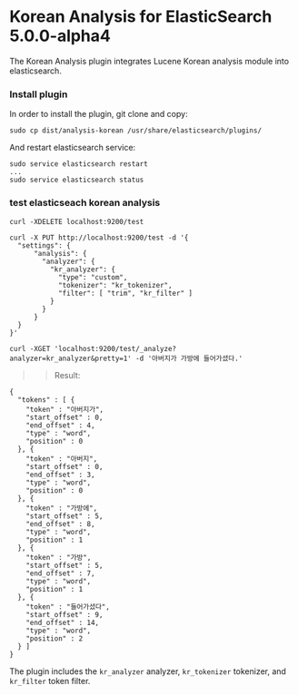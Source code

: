 Korean Analysis for ElasticSearch 5.0.0-alpha4
==================================

The Korean Analysis plugin integrates Lucene Korean analysis module into elasticsearch.

### Install plugin
In order to install the plugin, git clone and copy: 
```
sudo cp dist/analysis-korean /usr/share/elasticsearch/plugins/

```

And restart elasticsearch service:
```
sudo service elasticsearch restart
...
sudo service elasticsearch status
```

### test elasticseach korean analysis

```
curl -XDELETE localhost:9200/test

curl -X PUT http://localhost:9200/test -d '{
  "settings": {
      "analysis": {
        "analyzer": {
          "kr_analyzer": {
            "type": "custom",
            "tokenizer": "kr_tokenizer",
            "filter": [ "trim", "kr_filter" ]
          }
        }
      }
  }
}'

curl -XGET 'localhost:9200/test/_analyze?analyzer=kr_analyzer&pretty=1' -d '아버지가 가방에 들어가셨다.'

```

>>Result:
```
{
  "tokens" : [ {
    "token" : "아버지가",
    "start_offset" : 0,
    "end_offset" : 4,
    "type" : "word",
    "position" : 0
  }, {
    "token" : "아버지",
    "start_offset" : 0,
    "end_offset" : 3,
    "type" : "word",
    "position" : 0
  }, {
    "token" : "가방에",
    "start_offset" : 5,
    "end_offset" : 8,
    "type" : "word",
    "position" : 1
  }, {
    "token" : "가방",
    "start_offset" : 5,
    "end_offset" : 7,
    "type" : "word",
    "position" : 1
  }, {
    "token" : "들어가셨다",
    "start_offset" : 9,
    "end_offset" : 14,
    "type" : "word",
    "position" : 2
  } ]
}

```

The plugin includes the `kr_analyzer` analyzer, `kr_tokenizer` tokenizer, and `kr_filter` token filter.



